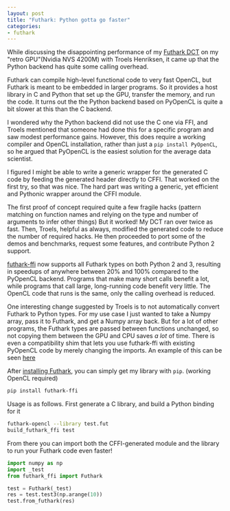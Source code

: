 ```yaml
---
layout: post
title: "Futhark: Python gotta go faster"
categories:
- futhark
---
```


While discussing the disappointing performance of my [Futhark DCT](http://pepijndevos.nl/2018/07/04/loefflers-discrete-cosine-transform-algorithm-in-futhark.html) on my "retro GPU"(Nvidia NVS 4200M) with Troels Henriksen, it came up that the Python backend has quite some calling overhead.

Futhark can compile high-level functional code to very fast OpenCL, but Futhark is meant to be embedded in larger programs. So it provides a host library in C and Python that set up the GPU, transfer the memory, and run the code. It turns out the the Python backend based on PyOpenCL is quite a bit slower at this than the C backend.

I wondered why the Python backend did not use the C one via FFI, and Troels mentioned that someone had done this for a specific program and saw modest performance gains. However, this does require a working compiler and OpenCL installation, rather than just a `pip install PyOpenCL`, so he argued that PyOpenCL is the easiest solution for the average data scientist.

I figured I might be able to write a generic wrapper for the generated C code by feeding the generated header directly to CFFI. That worked on the first try, so that was nice. The hard part was writing a generic, yet efficient and Pythonic wrapper around the CFFI module.

The first proof of concept required quite a few fragile hacks (pattern matching on function names and relying on the type and number of arguments to infer other things) But it worked! My DCT ran over twice as fast. Then, Troels, helpful as always, modified the generated code to reduce the number of required hacks. He then proceeded to port some of the demos and benchmarks, request some features, and contribute Python 2 support.

[futhark-ffi](https://github.com/pepijndevos/futhark-pycffi) now supports all Futhark types on both Python 2 and 3, resulting in speedups of anywhere between 20% and 100% compared to the PyOpenCL backend. Programs that make many short calls benefit a lot, while programs that call large, long-running code benefit very little. The OpenCL code that runs is the same, only the calling overhead is reduced.

One interesting change suggested by Troels is to not automatically convert Futhark to Python types. For my use case I just wanted to take a Numpy array, pass it to Futhark, and get a Numpy array back. But for a lot of other programs, the Futhark types are passed between functions unchanged, so not copying them between the GPU and CPU saves *a lot* of time. There is even a compatibility shim that lets you use futhark-ffi with existing PyOpenCL code by merely changing the imports. An example of this can be seen [here](https://github.com/diku-dk/futhark-benchmarks/blob/e36913a4b76477526abc214488b38fa8466bda05/accelerate/fluid/fluid-gui.py#L13-L23)

After [installing Futhark](https://futhark.readthedocs.io/en/latest/installation.html), you can simply get my library with `pip`. (working OpenCL required)
```bash
pip install futhark-ffi
```

Usage is as follows. First generate a C library, and build a Python binding for it

```bash
futhark-opencl --library test.fut
build_futhark_ffi test
```

From there you can import both the CFFI-generated module and the library to run your Futhark code even faster!

```python
import numpy as np
import _test
from futhark_ffi import Futhark

test = Futhark(_test)
res = test.test3(np.arange(10))
test.from_futhark(res)
```

